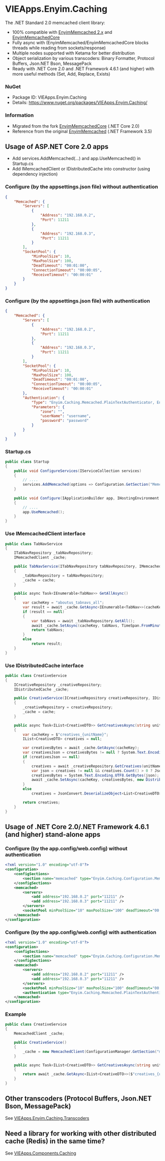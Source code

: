 # VIEApps.Enyim.Caching
The .NET Standard 2.0 memcached client library: 
- 100% compatible with [EnyimMemcached 2.x](https://github.com/enyim/EnyimMemcached) and [EnyimMemcachedCore](https://github.com/cnblogs/EnyimMemcachedCore)
- Fully async with (EnyimMemcached/EnyimMemcachedCore blocks threads while reading from sockets/response)
- Multiple nodes supported with Ketama for better distribution
- Object serialization by various transcoders: Binary Formatter, Protocol Buffers, Json.NET Bson, MessagePack
- Ready with .NET Core 2.0 and .NET Framework 4.6.1 (and higher) with more useful methods (Set, Add, Replace, Exists)
### NuGet
- Package ID: VIEApps.Enyim.Caching
- Details: https://www.nuget.org/packages/VIEApps.Enyim.Caching/
### Information
- Migrated from the fork [EnyimMemcachedCore](https://github.com/cnblogs/EnyimMemcachedCore) (.NET Core 2.0)
- Reference from the original [EnyimMemcached](https://github.com/enyim/EnyimMemcached) (.NET Framework 3.5)
## Usage of ASP.NET Core 2.0 apps
- Add services.AddMemcached(...) and app.UseMemcached() in Startup.cs
- Add IMemcachedClient or IDistributedCache into constructor (using dependency injection)
### Configure (by the appsettings.json file) without authentication
```json
{
	"Memcached": {
		"Servers": [
			{
				"Address": "192.168.0.2",
				"Port": 11211
			},
			{
				"Address": "192.168.0.3",
				"Port": 11211
			}
		],
		"SocketPool": {
			"MinPoolSize": 10,
			"MaxPoolSize": 100,
			"DeadTimeout": "00:01:00",
			"ConnectionTimeout": "00:00:05",
			"ReceiveTimeout": "00:00:01"
		}
	}
}
```
### Configure (by the appsettings.json file) with authentication
```json
{
	"Memcached": {
		"Servers": [
			{
				"Address": "192.168.0.2",
				"Port": 11211
			},
			{
				"Address": "192.168.0.3",
				"Port": 11211
			}
		],
		"SocketPool": {
			"MinPoolSize": 10,
			"MaxPoolSize": 100,
			"DeadTimeout": "00:01:00",
			"ConnectionTimeout": "00:00:05",
			"ReceiveTimeout": "00:00:01"
		},
		"Authentication": {
			"Type": "Enyim.Caching.Memcached.PlainTextAuthenticator, Enyim.Caching",
			"Parameters": {
				"zone": "",
				"userName": "username",
				"password": "password"
			}
		}
	}
}
```
### Startup.cs
```cs
public class Startup
{
	public void ConfigureServices(IServiceCollection services)
	{
		// ....
		services.AddMemcached(options => Configuration.GetSection("Memcached").Bind(options));
	}
	
	public void Configure(IApplicationBuilder app, IHostingEnvironment env)
	{ 
		// ....
		app.UseMemcached();
	}
}
```
### Use IMemcachedClient interface
```cs
public class TabNavService
{
	ITabNavRepository _tabNavRepository;
	IMemcachedClient _cache;

	public TabNavService(ITabNavRepository tabNavRepository, IMemcachedClient cache)
	{
		_tabNavRepository = tabNavRepository;
		_cache = cache;
	}

	public async Task<IEnumerable<TabNav>> GetAllAsync()
	{
		var cacheKey = "aboutus_tabnavs_all";
		var result = await _cache.GetAsync<IEnumerable<TabNav>>(cacheKey);
		if (result == null)
		{
			var tabNavs = await _tabNavRepository.GetAll();
			await _cache.SetAsync(cacheKey, tabNavs, TimeSpan.FromMinutes(30));
			return tabNavs;
		}
		else
			return result;
	}
}
```
### Use IDistributedCache interface
```cs
public class CreativeService
{
	ICreativeRepository _creativeRepository;
	IDistributedCache _cache;

	public CreativeService(ICreativeRepository creativeRepository, IDistributedCache cache)
	{
		_creativeRepository = creativeRepository;
		_cache = cache;
	}

	public async Task<IList<CreativeDTO>> GetCreativesAsync(string unitName)
	{
		var cacheKey = $"creatives_{unitName}";
		IList<CreativeDTO> creatives = null;

		var creativesBytes = await _cache.GetAsync(cacheKey);
		var creativesJson = creativesBytes != null ? System.Text.Encoding.UTF8.GetString(creativesBytes) : null;
		if (creativesJson == null)
		{
			creatives = await _creativeRepository.GetCreatives(unitName).ProjectTo<CreativeDTO>().ToListAsync();
			var json = creatives != null && creatives.Count() > 0 ? JsonConvert.SerializeObject(creatives) : string.Empty;
			creativesBytes = System.Text.Encoding.UTF8.GetBytes(json);
			await _cache.SetAsync(cacheKey, creativesBytes, new DistributedCacheEntryOptions().SetSlidingExpiration(TimeSpan.FromMinutes(30)));
		}
		else
			creatives = JsonConvert.DeserializeObject<List<CreativeDTO>>(creativesJson);

		return creatives;
	}
}
```
## Usage of .NET Core 2.0/.NET Framework 4.6.1 (and higher) stand-alone apps
### Configure (by the app.config/web.config) without authentication
```xml
<?xml version="1.0" encoding="utf-8"?>
<configuration>
	<configSections>
		<section name="memcached" type="Enyim.Caching.Configuration.MemcachedClientConfigurationSectionHandler, Enyim.Caching" />
	</configSections>
	<memcached>
		<servers>
			<add address="192.168.0.2" port="11211" />
			<add address="192.168.0.3" port="11211" />
		</servers>
		<socketPool minPoolSize="10" maxPoolSize="100" deadTimeout="00:01:00" connectionTimeout="00:00:05" receiveTimeout="00:00:01" />
	</memcached>
</configuration>
```
### Configure (by the app.config/web.config) with authentication
```xml
<?xml version="1.0" encoding="utf-8"?>
<configuration>
	<configSections>
		<section name="memcached" type="Enyim.Caching.Configuration.MemcachedClientConfigurationSectionHandler, Enyim.Caching" />
	</configSections>
	<memcached>
		<servers>
			<add address="192.168.0.2" port="11211" />
			<add address="192.168.0.3" port="11211" />
		</servers>
		<socketPool minPoolSize="10" maxPoolSize="100" deadTimeout="00:01:00" connectionTimeout="00:00:05" receiveTimeout="00:00:01" />
		<authentication type="Enyim.Caching.Memcached.PlainTextAuthenticator, Enyim.Caching" zone="" userName="username" password="password" />
	</memcached>
</configuration>
```
### Example
```cs
public class CreativeService
{
	MemcachedClient _cache;

	public CreativeService()
	{
		_cache = new MemcachedClient(ConfigurationManager.GetSection("memcached") as MemcachedClientConfigurationSectionHandler);
	}

	public async Task<IList<CreativeDTO>> GetCreativesAsync(string unitName)
	{
		return await _cache.GetAsync<IList<CreativeDTO>>($"creatives_{unitName}");
	}
}
```
## Other transcoders (Protocol Buffers, Json.NET Bson, MessagePack)
See [VIEApps.Enyim.Caching.Transcoders](https://github.com/vieapps/Enyim.Caching.Transcoders)
## Need a library for working with other distributed cache (Redis) in the same time?
See [VIEApps.Components.Caching](https://github.com/vieapps/Components.Caching)
